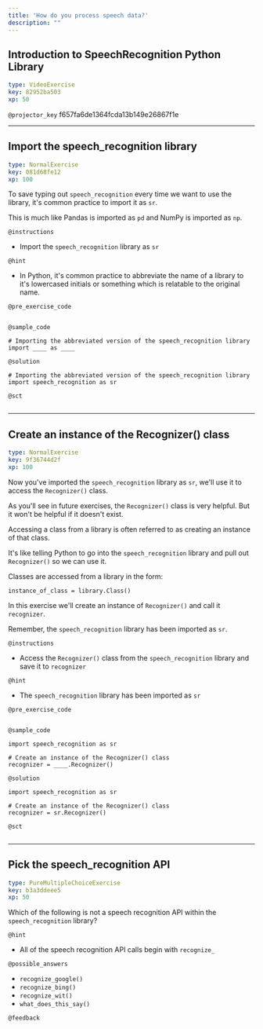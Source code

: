 ```yaml
---
title: 'How do you process speech data?'
description: ""
---
```


## Introduction to SpeechRecognition Python Library

```yaml
type: VideoExercise
key: 82952ba503
xp: 50
```

`@projector_key`
f657fa6de1364fcda13b149e26867f1e

---

## Import the speech_recognition library

```yaml
type: NormalExercise
key: 081d68fe12
xp: 100
```

To save typing out `speech_recognition` every time we want to use the library, it's common practice to import it as `sr`.

This is much like Pandas is imported as `pd` and NumPy is imported as `np`.

`@instructions`
- Import the `speech_recognition` library as `sr`

`@hint`
- In Python, it's common practice to abbreviate the name of a library to it's lowercased initials or something which is relatable to the original name.

`@pre_exercise_code`
```{python}

```

`@sample_code`
```{python}
# Importing the abbreviated version of the speech_recognition library
import ____ as ____
```

`@solution`
```{python}
# Importing the abbreviated version of the speech_recognition library
import speech_recognition as sr
```

`@sct`
```{python}

```

---

## Create an instance of the Recognizer() class

```yaml
type: NormalExercise
key: 9f36744d2f
xp: 100
```

Now you've imported the `speech_recognition` library as `sr`, we'll use it to access the `Recognizer()` class.

As you'll see in future exercises, the `Recognizer()` class is very helpful. But it won't be helpful if it doesn't exist.

Accessing a class from a library is often referred to as creating an instance of that class.

It's like telling Python to go into the `speech_recognition` library and pull out `Recognizer()` so we can use it.

Classes are accessed from a library in the form:

`instance_of_class = library.Class()`

In this exercise we'll create an instance of `Recognizer()` and call it `recognizer`.

Remember, the `speech_recognition` library has been imported as `sr`.

`@instructions`
- Access the `Recognizer()` class from the `speech_recognition` library and save it to `recognizer`

`@hint`
- The `speech_recognition` library has been imported as `sr`

`@pre_exercise_code`
```{python}

```

`@sample_code`
```{python}
import speech_recognition as sr

# Create an instance of the Recognizer() class
recognizer = ____.Recognizer()
```

`@solution`
```{python}
import speech_recognition as sr

# Create an instance of the Recognizer() class
recognizer = sr.Recognizer()
```

`@sct`
```{python}

```

---

## Pick the speech_recognition API

```yaml
type: PureMultipleChoiceExercise
key: b3a3ddeee5
xp: 50
```

Which of the following is not a speech recognition API within the `speech_recognition` library?

`@hint`
- All of the speech recognition API calls begin with `recognize_`

`@possible_answers`
- `recognize_google()`
- `recognize_bing()`
- `recognize_wit()`
- `what_does_this_say()`

`@feedback`
